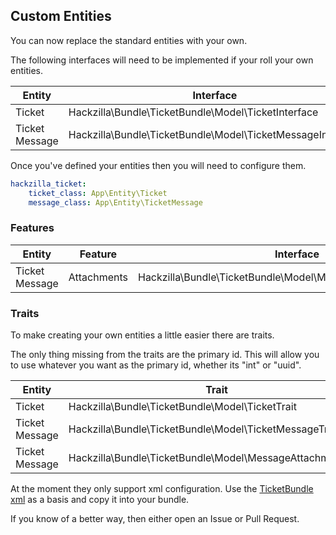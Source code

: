 ## Custom Entities

You can now replace the standard entities with your own.

The following interfaces will need to be implemented if your roll your own entities.

| Entity         | Interface                                                  |
| -------------- | ---------------------------------------------------------- |
| Ticket         | Hackzilla\Bundle\TicketBundle\Model\TicketInterface        |
| Ticket Message | Hackzilla\Bundle\TicketBundle\Model\TicketMessageInterface |

Once you've defined your entities then you will need to configure them.

```yaml
hackzilla_ticket:
    ticket_class: App\Entity\Ticket
    message_class: App\Entity\TicketMessage
```

### Features

| Entity         | Feature     | Interface                                                      |
| -------------- | ----------- | -------------------------------------------------------------- |
| Ticket Message | Attachments | Hackzilla\Bundle\TicketBundle\Model\MessageAttachmentInterface |


### Traits

To make creating your own entities a little easier there are traits.

The only thing missing from the traits are the primary id. This will allow you to use whatever you want as the primary id, whether its "int" or "uuid".


| Entity         | Trait                                                      |
| -------------- | ---------------------------------------------------------- |
| Ticket         | Hackzilla\Bundle\TicketBundle\Model\TicketTrait            |
| Ticket Message | Hackzilla\Bundle\TicketBundle\Model\TicketMessageTrait     |
| Ticket Message | Hackzilla\Bundle\TicketBundle\Model\MessageAttachmentTrait |

At the moment they only support xml configuration. Use the [TicketBundle xml](Resources/config/doctrine/model) as a basis and copy it into your bundle.

If you know of a better way, then either open an Issue or Pull Request.
